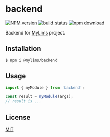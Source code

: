 # backend

[![NPM version][npm-image]][npm-url]
[![build status][ci-image]][ci-url]
[![npm download][download-image]][download-url]

Backend for [MyLims](https://github.com/mylims/mylims) project.

## Installation

`$ npm i @mylims/backend`

## Usage

```js
import { myModule } from 'backend';

const result = myModule(args);
// result is ...
```

## License

[MIT](./LICENSE)

[npm-image]: https://img.shields.io/npm/v/backend.svg
[npm-url]: https://www.npmjs.com/package/backend
[ci-image]: https://github.com/mylims/backend/workflows/Node.js%20CI/badge.svg?branch=master
[ci-url]: https://github.com/mylims/backend/actions?query=workflow%3A%22Node.js+CI%22
[download-image]: https://img.shields.io/npm/dm/backend.svg
[download-url]: https://www.npmjs.com/package/backend
